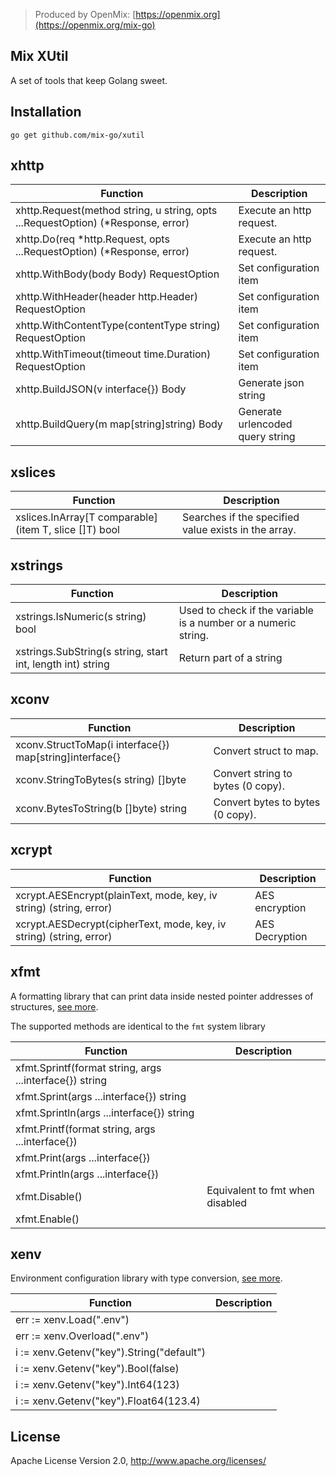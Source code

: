 > Produced by OpenMix: [https://openmix.org](https://openmix.org/mix-go)

## Mix XUtil

A set of tools that keep Golang sweet.

## Installation

```
go get github.com/mix-go/xutil
```

## xhttp

| Function                                                                         | Description                      |  
|----------------------------------------------------------------------------------|----------------------------------|
| xhttp.Request(method string, u string, opts ...RequestOption) (*Response, error) | Execute an http request.         |
| xhttp.Do(req *http.Request, opts ...RequestOption) (*Response, error)            | Execute an http request.         |
| xhttp.WithBody(body Body) RequestOption                                          | Set configuration item           |
| xhttp.WithHeader(header http.Header) RequestOption                               | Set configuration item           |
| xhttp.WithContentType(contentType string) RequestOption                          | Set configuration item           |
| xhttp.WithTimeout(timeout time.Duration) RequestOption                           | Set configuration item           |
| xhttp.BuildJSON(v interface{}) Body                                              | Generate json string             |
| xhttp.BuildQuery(m map[string]string) Body                                       | Generate urlencoded query string |

## xslices

| Function                                              | Description                                          |  
|-------------------------------------------------------|------------------------------------------------------|
| xslices.InArray[T comparable](item T, slice []T) bool | Searches if the specified value exists in the array. |

## xstrings

| Function                                                   | Description                                                    |  
|------------------------------------------------------------|----------------------------------------------------------------|
| xstrings.IsNumeric(s string) bool                          | Used to check if the variable is a number or a numeric string. |
| xstrings.SubString(s string, start int, length int) string | Return part of a string                                        |

## xconv

| Function                                                | Description                       |  
|---------------------------------------------------------|-----------------------------------|
| xconv.StructToMap(i interface{}) map[string]interface{} | Convert struct to map.            |
| xconv.StringToBytes(s string) []byte                    | Convert string to bytes (0 copy). |
| xconv.BytesToString(b []byte) string                    | Convert bytes to bytes (0 copy).  |

## xcrypt

| Function                                                            | Description    |  
|---------------------------------------------------------------------|----------------|
| xcrypt.AESEncrypt(plainText, mode, key, iv string) (string, error)  | AES encryption |
| xcrypt.AESDecrypt(cipherText, mode, key, iv string) (string, error) | AES Decryption |

## xfmt

A formatting library that can print data inside nested pointer addresses of structures, [see more](xfmt/README.md).

The supported methods are identical to the `fmt` system library

| Function                                                | Description                     |  
|---------------------------------------------------------|---------------------------------|
| xfmt.Sprintf(format string, args ...interface{}) string |                                 |
| xfmt.Sprint(args ...interface{}) string                 |                                 |
| xfmt.Sprintln(args ...interface{}) string               |                                 |
| xfmt.Printf(format string, args ...interface{})         |                                 |
| xfmt.Print(args ...interface{})                         |                                 |
| xfmt.Println(args ...interface{})                       |                                 |
| xfmt.Disable()                                          | Equivalent to fmt when disabled |
| xfmt.Enable()                                           |                                 |

## xenv

Environment configuration library with type conversion, [see more](xenv/README.md).

| Function                                  | Description |  
|-------------------------------------------|-------------|
| err := xenv.Load(".env")                  |             |
| err := xenv.Overload(".env")              |             |
| i := xenv.Getenv("key").String("default") |             |
| i := xenv.Getenv("key").Bool(false)       |             |
| i := xenv.Getenv("key").Int64(123)        |             |
| i := xenv.Getenv("key").Float64(123.4)    |             |

## License

Apache License Version 2.0, http://www.apache.org/licenses/
